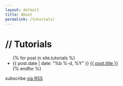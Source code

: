 ```yaml
---
layout: default
title: About
permalink: /tutorials/
---
```


<div class="home">

<h1>//&nbsp;Tutorials</h1>

<ul class="tutorials">
{% for post in site.tutorials %}
<li>
<span class="post-date">{{ post.date | date: "%b %-d, %Y" }}</span>
<a class="post-link" href="{{ post.url | prepend: site.baseurl }}">{{ post.title }}</a>
</li>
{% endfor %}
</ul>

<p class="rss-subscribe">subscribe <a href="{{ "/feed.xml" | prepend: site.baseurl }}">via RSS</a></p>

</div>
